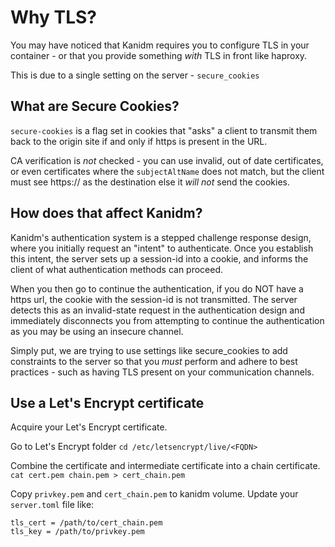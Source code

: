 
# Why TLS?

You may have noticed that Kanidm requires you to configure TLS in
your container - or that you provide something *with* TLS in front like haproxy.

This is due to a single setting on the server - `secure_cookies`

## What are Secure Cookies?

`secure-cookies` is a flag set in cookies that "asks" a client to transmit them
back to the origin site if and only if https is present in the URL.

CA verification is *not* checked - you can use invalid, out of date certificates,
or even certificates where the `subjectAltName` does not match, but the client
must see https:// as the destination else it *will not* send the cookies.

## How does that affect Kanidm?

Kanidm's authentication system is a stepped challenge response design, where you
initially request an "intent" to authenticate. Once you establish this intent,
the server sets up a session-id into a cookie, and informs the client of
what authentication methods can proceed.

When you then go to continue the authentication, if you do NOT have a https url,
the cookie with the session-id is not transmitted. The server detects this as
an invalid-state request in the authentication design and immediately disconnects
you from attempting to continue the authentication as you may be using an insecure
channel.

Simply put, we are trying to use settings like secure_cookies to add constraints
to the server so that you *must* perform and adhere to best practices - such
as having TLS present on your communication channels.

## Use a Let's Encrypt certificate

Acquire your Let's Encrypt certificate.

Go to Let's Encrypt folder
`cd /etc/letsencrypt/live/<FQDN>`

Combine the certificate and intermediate certificate into a chain certificate.
`cat cert.pem chain.pem > cert_chain.pem`

Copy `privkey.pem` and `cert_chain.pem` to kanidm volume.
Update your `server.toml` file like:

```
tls_cert = /path/to/cert_chain.pem
tls_key = /path/to/privkey.pem
```
